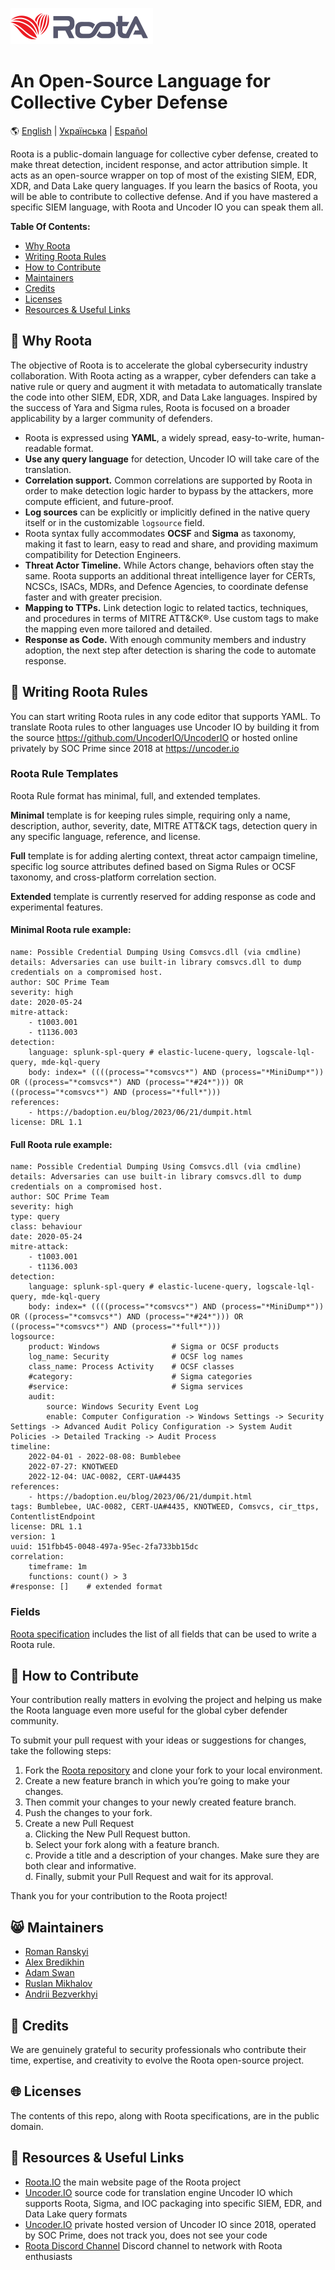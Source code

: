 <p align="left">
  <img src="images/roota_logo_double.png" width="228" height="58">
</p>

# An Open-Source Language for Collective Cyber Defense
:earth_americas: [English](README.md) | [Українська](README_Ukrainian.md) | [Español](README_Spanish.md)   

Roota is a public-domain language for collective cyber defense, created to make threat detection, incident response, and actor attribution simple. It acts as an open-source wrapper on top of most of the existing SIEM, EDR, XDR, and Data Lake query languages. If you learn the basics of Roota, you will be able to contribute to collective defense. And if you have mastered a specific SIEM language, with Roota and Uncoder IO you can speak them all.

**Table Of Contents:**

- [Why Roota](#smiling_face_with_three_hearts-why-roota)
- [Writing Roota Rules](#mage-writing-roota-rules)
- [How to Contribute](#cookie-how-to-contribute)
- [Maintainers](#smile_cat-maintainers)
- [Credits](#clap-credits)
- [Licenses](#globe_with_meridians-licenses)
- [Resources & Useful Links](#book-resources--useful-links)
  
## :smiling_face_with_three_hearts: Why Roota
The objective of Roota is to accelerate the global cybersecurity industry collaboration. With Roota acting as a wrapper, cyber defenders can take a native rule or query and augment it with metadata to automatically translate the code into other SIEM, EDR, XDR, and Data Lake languages. Inspired by the success of Yara and Sigma rules, Roota is focused on a broader applicability by a larger community of defenders.

- Roota is expressed using **YAML**, a widely spread, easy-to-write, human-readable format.
- **Use any query language** for detection, Uncoder IO will take care of the translation.
- **Correlation support.** Common correlations are supported by Roota in order to make detection logic harder to bypass by the attackers, more compute efficient, and future-proof.
- **Log sources** can be explicitly or implicitly defined in the native query itself or in the customizable `logsource` field.
- Roota syntax fully accommodates **OCSF** and **Sigma** as taxonomy, making it fast to learn, easy to read and share, and providing maximum compatibility for Detection Engineers.
- **Threat Actor Timeline.** While Actors change, behaviors often stay the same. Roota supports an additional threat intelligence layer for CERTs, NCSCs, ISACs, MDRs, and Defence Agencies, to coordinate defense faster and with greater precision.
- **Mapping to TTPs.** Link detection logic to related tactics, techniques, and procedures in terms of MITRE ATT&CK®. Use custom tags to make the mapping even more tailored and detailed.
- **Response as Code.** With enough community members and industry adoption, the next step after detection is sharing the code to automate response.
  
## :mage: Writing Roota Rules
You can start writing Roota rules in any code editor that supports YAML. 
To translate Roota rules to other languages use Uncoder IO by building it from the source https://github.com/UncoderIO/UncoderIO or hosted online privately by SOC Prime since 2018 at https://uncoder.io

### Roota Rule Templates
Roota Rule format has minimal, full, and extended templates.

**Minimal** template is for keeping rules simple, requiring only a name, description, author, severity, date, MITRE ATT&CK tags, detection query in any specific language, reference, and license.

**Full** template is for adding alerting context, threat actor campaign timeline, specific log source attributes defined based on Sigma Rules or OCSF taxonomy, and cross-platform correlation section.

**Extended** template is currently reserved for adding response as code and experimental features.

#### Minimal Roota rule example:
```
name: Possible Credential Dumping Using Comsvcs.dll (via cmdline)
details: Adversaries can use built-in library comsvcs.dll to dump credentials on a compromised host.
author: SOC Prime Team
severity: high
date: 2020-05-24
mitre-attack:
    - t1003.001
    - t1136.003
detection:
    language: splunk-spl-query # elastic-lucene-query, logscale-lql-query, mde-kql-query
    body: index=* ((((process="*comsvcs*") AND (process="*MiniDump*")) OR ((process="*comsvcs*") AND (process="*#24*"))) OR ((process="*comsvcs*") AND (process="*full*")))
references: 
    - https://badoption.eu/blog/2023/06/21/dumpit.html
license: DRL 1.1
```

#### Full Roota rule example:
```
name: Possible Credential Dumping Using Comsvcs.dll (via cmdline)
details: Adversaries can use built-in library comsvcs.dll to dump credentials on a compromised host.
author: SOC Prime Team
severity: high
type: query 
class: behaviour
date: 2020-05-24
mitre-attack:
    - t1003.001
    - t1136.003
detection:
    language: splunk-spl-query # elastic-lucene-query, logscale-lql-query, mde-kql-query
    body: index=* ((((process="*comsvcs*") AND (process="*MiniDump*")) OR ((process="*comsvcs*") AND (process="*#24*"))) OR ((process="*comsvcs*") AND (process="*full*")))
logsource:
    product: Windows                # Sigma or OCSF products
    log_name: Security              # OCSF log names
    class_name: Process Activity    # OCSF classes
    #category:                      # Sigma categories
    #service:                       # Sigma services
    audit:
        source: Windows Security Event Log 
        enable: Computer Configuration -> Windows Settings -> Security Settings -> Advanced Audit Policy Configuration -> System Audit Policies -> Detailed Tracking -> Audit Process
timeline:
    2022-04-01 - 2022-08-08: Bumblebee
    2022-07-27: KNOTWEED
    2022-12-04: UAC-0082, CERT-UA#4435
references: 
    - https://badoption.eu/blog/2023/06/21/dumpit.html
tags: Bumblebee, UAC-0082, CERT-UA#4435, KNOTWEED, Comsvcs, cir_ttps, ContentlistEndpoint
license: DRL 1.1
version: 1
uuid: 151fbb45-0048-497a-95ec-2fa733bb15dc
correlation: 
    timeframe: 1m
    functions: count() > 3
#response: []    # extended format
```

### Fields
[Roota specification](https://github.com/UncoderIO/RootA/blob/main/RootA_Specification.md) includes the list of all fields that can be used to write a Roota rule.

## :cookie: How to Contribute
Your contribution really matters in evolving the project and helping us make the Roota language even more useful for the global cyber defender community.

To submit your pull request with your ideas or suggestions for changes, take the following steps:

1. Fork the [Roota repository](https://github.com/UncoderIO/RootA/tree/main) and clone your fork to your local environment.
2. Create a new feature branch in which you’re going to make your changes.
3. Then commit your changes to your newly created feature branch.
4. Push the changes to your fork.
5. Create a new Pull Request  
    a. Clicking the New Pull Request button.  
    b. Select your fork along with a feature branch.  
    c. Provide a title and a description of your changes. Make sure they are both clear and informative.  
    d. Finally, submit your Pull Request and wait for its approval.  

Thank you for your contribution to the Roota project!

## :smile_cat: Maintainers
- [Roman Ranskyi](https://www.linkedin.com/in/roman-966b91b5/)
- [Alex Bredikhin](https://www.linkedin.com/in/bredikhin/)
- [Adam Swan](https://github.com/acalarch/)
- [Ruslan Mikhalov](https://www.linkedin.com/in/rmikhalov/)
- [Andrii Bezverkhyi](https://www.linkedin.com/in/andriimb/)

## :clap: Credits
We are genuinely grateful to security professionals who contribute their time, expertise, and creativity to evolve the Roota open-source project.

## :globe_with_meridians: Licenses
The contents of this repo, along with Roota specifications, are in the public domain.

## :book: Resources & Useful Links
- [Roota.IO](https://roota.io/) the main website page of the Roota project 
- [Uncoder.IO](https://github.com/UncoderIO/UncoderIO/) source code for translation engine Uncoder IO which supports Roota, Sigma, and IOC packaging into specific SIEM, EDR, and Data Lake query formats
- [Uncoder.IO](https://uncoder.io/) private hosted version of Uncoder IO since 2018, operated by SOC Prime, does not track you, does not see your code
- [Roota Discord Channel](https://tdm.socprime.com/zeptolink/5IAokHui2iWUHaB8/) Discord channel to network with Roota enthusiasts
